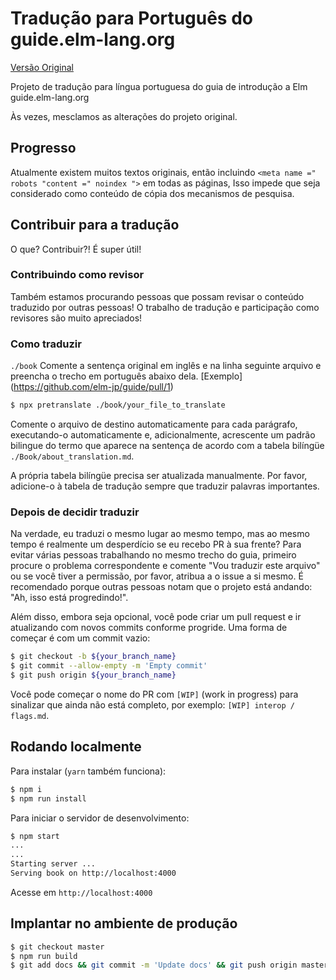 # Tradução para Português do guide.elm-lang.org

[Versão Original](https://github.com/evancz/guide.elm-lang.org/)

Projeto de tradução para língua portuguesa do guia de introdução a Elm guide.elm-lang.org 

Às vezes, mesclamos as alterações do projeto original.

## Progresso

Atualmente existem muitos textos originais, então incluindo `<meta name =" robots "content =" noindex ">` em todas as páginas,
Isso impede que seja considerado como conteúdo de cópia dos mecanismos de pesquisa.

## Contribuir para a tradução

O que? Contribuir?!
É super útil!

### Contribuindo como revisor

Também estamos procurando pessoas que possam revisar o conteúdo traduzido por outras pessoas!
O trabalho de tradução e participação como revisores são muito apreciados!

### Como traduzir

`./book` Comente a sentença original em inglês e na linha seguinte arquivo e preencha o trecho em português abaixo dela.
[Exemplo] (https://github.com/elm-jp/guide/pull/1)

```bash
$ npx pretranslate ./book/your_file_to_translate
```

Comente o arquivo de destino automaticamente para cada parágrafo, executando-o automaticamente e, adicionalmente, acrescente um padrão bilingue do termo que aparece na sentença de acordo com a tabela bilíngüe `./Book/about_translation.md`.

A própria tabela bilíngüe precisa ser atualizada manualmente. Por favor, adicione-o à tabela de tradução sempre que traduzir palavras importantes.

### Depois de decidir traduzir

Na verdade, eu traduzi o mesmo lugar ao mesmo tempo, mas ao mesmo tempo é realmente um desperdício se eu recebo PR à sua frente?
Para evitar várias pessoas trabalhando no mesmo trecho do guia, primeiro procure o problema correspondente e comente "Vou traduzir este arquivo" ou se você tiver a permissão, por favor, atribua a o issue a si mesmo.
É recomendado porque outras pessoas notam que o projeto está andando: "Ah, isso está progredindo!".

Além disso, embora seja opcional, você pode criar um pull request e ir atualizando com novos commits conforme progride. Uma forma de começar é com um commit vazio:

```bash
$ git checkout -b ${your_branch_name}
$ git commit --allow-empty -m 'Empty commit'
$ git push origin ${your_branch_name}
```

Você pode começar o nome do PR com `[WIP]` (work in progress) para sinalizar que ainda não está completo, por exemplo:  `[WIP] interop / flags.md`.

## Rodando localmente

Para instalar (`yarn` também funciona):

```bash
$ npm i
$ npm run install
```

Para iniciar o servidor de desenvolvimento:

```bash
$ npm start
...
...
Starting server ...
Serving book on http://localhost:4000
```

Acesse em `http://localhost:4000`

## Implantar no ambiente de produção

```bash
$ git checkout master
$ npm run build
$ git add docs && git commit -m 'Update docs' && git push origin master
```
